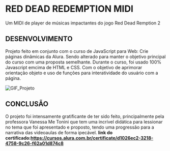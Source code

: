 # RED DEAD REDEMPTION MIDI
Um MIDI de player de músicas impactantes do jogo Red Dead Remption 2

## DESENVOLVIMENTO
Projeto feito em conjunto com o curso de JavaScript para Web: Crie páginas dinâmicas da Alura. Sendo alterado para manter o objetivo principal do curso com uma proposta semelhante.
Durante o curso, foi usado 100% Javascript emcima de HTML e CSS. Com o objetivo de aprimorar orientação objeto e uso de funções para interatividade do usuário com a página.


![GIF_Projeto](https://user-images.githubusercontent.com/109123053/211085196-fc59a232-2fe6-42f9-9072-ff3a40e7490f.gif)


## CONCLUSÃO
O projeto foi intensamente gratificante de ter sido feito, principalmente pela professora Vanessa Me Tonini que tem uma incrível didática para lessionar no tema que foi apresentado e proposto, tendo uma progressão para a narrativa das videoaulas de forma ipecável.
**link do certificado:https://cursos.alura.com.br/certificate/d1026ec2-3218-4758-9c26-f62a01d874c8**
